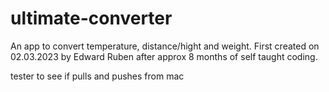 # ultimate-converter

An app to convert temperature, distance/hight and weight.
First created on 02.03.2023 by Edward Ruben after approx 8 months of self taught coding.

tester to see if pulls and pushes from mac
